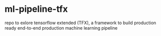 # ml-pipeline-tfx
repo to exlore tensorflow extended (TFX), a framework to build production ready end-to-end production machine learning pipeline
